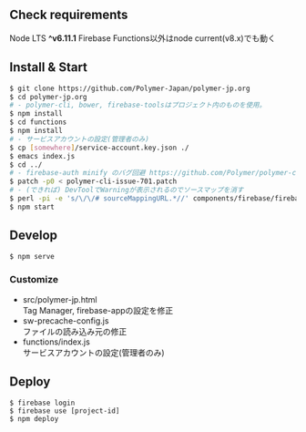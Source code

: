 ## Check requirements

Node LTS **^v6.11.1** Firebase Functions以外はnode current(v8.x)でも動く

## Install & Start

```bash
$ git clone https://github.com/Polymer-Japan/polymer-jp.org
$ cd polymer-jp.org
# - polymer-cli, bower, firebase-toolsはプロジェクト内のものを使用。
$ npm install
$ cd functions
$ npm install
# - サービスアカウントの設定(管理者のみ)
$ cp [somewhere]/service-account.key.json ./
$ emacs index.js
$ cd ../
# - firebase-auth minify のバグ回避 https://github.com/Polymer/polymer-cli/issues/701
$ patch -p0 < polymer-cli-issue-701.patch
# - (できれば) DevToolでWarningが表示されるのでソースマップを消す
$ perl -pi -e 's/\/\/# sourceMappingURL.*//' components/firebase/firebase-auth.js
$ npm start
```

## Develop

```bash
$ npm serve
```
### Customize

- src/polymer-jp.html  
  Tag Manager, firebase-appの設定を修正
- sw-precache-config.js  
  ファイルの読み込み元の修正
- functions/index.js  
  サービスアカウントの設定(管理者のみ)

## Deploy

```
$ firebase login
$ firebase use [project-id]
$ npm deploy
```
